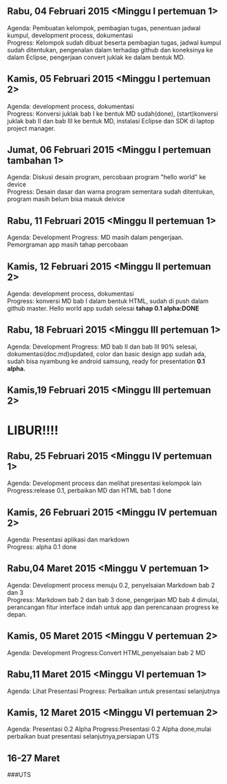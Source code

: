 Rabu, 04 Februari 2015 <Minggu I pertemuan 1>   
---------------------------------------------
  Agenda: Pembuatan kelompok, pembagian tugas, penentuan jadwal kumpul, development process, dokumentasi   
  Progress: Kelompok sudah dibuat beserta pembagian tugas, jadwal kumpul sudah ditentukan, pengenalan dalam terhadap 
  github dan koneksinya ke dalam Eclipse, pengerjaan convert juklak ke dalam bentuk MD.   

Kamis, 05 Februari 2015 <Minggu I pertemuan 2>   
---------------------------------------------
  Agenda: development process, dokumentasi   
  Progress: Konversi juklak bab I ke bentuk MD sudah(done), (start)konversi juklak bab II dan bab III ke bentuk MD,     instalasi Eclipse dan SDK di laptop project manager.
          
Jumat, 06 Februari 2015 <Minggu I pertemuan tambahan 1>   
---------------------------------------------
  Agenda: Diskusi desain program, percobaan program "hello world" ke device  
  Progress: Desain dasar dan warna program sementara sudah ditentukan, program masih belum bisa masuk deivice
  
Rabu, 11 Februari 2015 <Minggu II pertemuan 1>   
---------------------------------------------
  Agenda: Development
  Progress: MD masih dalam pengerjaan. Pemorgraman app masih tahap percobaan   

Kamis, 12 Februari 2015 <Minggu II pertemuan 2>   
---------------------------------------------
  Agenda: development process, dokumentasi   
  Progress: konversi MD bab I dalam bentuk HTML, sudah di push dalam github master. Hello world app sudah selesai **tahap 0.1 alpha:DONE**   
          
Rabu, 18 Februari 2015 <Minggu III pertemuan 1>   
---------------------------------------------
  Agenda: Development 
  Progress: MD bab II dan bab III 90% selesai, dokumentasi(doc.md)updated, color dan basic design app sudah ada, sudah bisa nyambung ke android samsung, ready for presentation **0.1 alpha.**

Kamis,19 Februari 2015 <Minggu III pertemuan 2>   
---------------------------------------------
LIBUR!!!!   
===========

Rabu, 25 Februari 2015 <Minggu IV pertemuan 1>   
---------------------------------------------
  Agenda: Development process dan melihat presentasi kelompok lain  
  Progress:release 0.1, perbaikan MD dan HTML bab 1 done

Kamis, 26 Februari 2015 <Minggu IV pertemuan 2>   
---------------------------------------------
  Agenda: Presentasi aplikasi dan markdown  
  Progress: alpha 0.1 done
  
Rabu,04 Maret 2015 <Minggu V pertemuan 1>
---------------------------------------------
  Agenda: Development process menuju 0.2, penyelsaian Markdown bab 2 dan 3  
  Progress: Markdown bab 2 dan bab 3 done, pengerjaan MD bab 4 dimulai, perancangan fitur interface indah untuk app dan perencanaan progress ke depan.

Kamis, 05 Maret 2015 <Minggu V pertemuan 2>   
---------------------------------------------
  Agenda: Development
  Progress:Convert HTML,penyelsaian bab 2 MD

Rabu,11 Maret 2015 <Minggu VI pertemuan 1>
---------------------------------------------
  Agenda: Lihat Presentasi 
  Progress: Perbaikan untuk presentasi selanjutnya

Kamis, 12 Maret 2015 <Minggu VI pertemuan 2>   
---------------------------------------------
  Agenda: Presentasi 0.2 Alpha
  Progress:Presentasi 0.2 Alpha done,mulai perbaikan buat presentasi selanjutnya,persiapan UTS

16-27 Maret 
---------------------------------------------
###UTS

